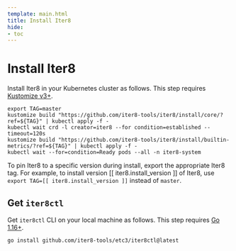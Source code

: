 ```yaml
---
template: main.html
title: Install Iter8
hide:
- toc
---
```


# Install Iter8
Install Iter8 in your Kubernetes cluster as follows. This step requires [Kustomize v3+](https://kubectl.docs.kubernetes.io/installation/kustomize/).

```shell
export TAG=master
kustomize build "https://github.com/iter8-tools/iter8/install/core/?ref=${TAG}" | kubectl apply -f -
kubectl wait crd -l creator=iter8 --for condition=established --timeout=120s
kustomize build "https://github.com/iter8-tools/iter8/install/builtin-metrics/?ref=${TAG}" | kubectl apply -f -
kubectl wait --for=condition=Ready pods --all -n iter8-system
```

To pin Iter8 to a specific version during install, export the appropriate Iter8 tag. For example, to install version [[ iter8.install_version ]] of Iter8, use `export TAG=[[ iter8.install_version ]]` instead of `master`.

## Get `iter8ctl`
Get `iter8ctl` CLI on your local machine as follows. This step requires [Go 1.16+](https://golang.org/doc/install).
```shell
go install github.com/iter8-tools/etc3/iter8ctl@latest
```

<!-- ## Pinning the Iter8 version
To select the version of Iter8 during installation, select any Iter8 version (>= v0.6.0) from [Iter8's release history](https://github.com/iter8-tools/iter8/releases) and use it as the `TAG` above.

## RBAC rules
As part of Iter8 installation, the following RBAC rules are also installed in your cluster. You can Kustomize Iter8 installation in order to install Iter8 only for the K8s environments of your choice, and eliminate RBAC rules not needed in your environment.

??? info "Default RBAC Rules"
    | Resource | Permissions | Scope |
    | ----- | ---- | ----------- |
    | experiments.iter8.tools | get, list, patch, update, watch | Cluster-wide |
    | experiments.iter8.tools/status | get, patch, update | Cluster-wide |
    | metrics.iter8.tools | get, list | Cluster-wide |
    | jobs.batch | create, delete, get, list, watch | Cluster-wide |
    | leases.coordination.k8s.io | get, list, watch, create, update, patch, delete | `iter8-system` namespace |
    | events | create | `iter8-system` namespace |
    | services.serving.knative.dev | get, list, patch, update | Cluster-wide |
    | inferenceservices.serving.knative.dev | get, list, patch, update | Cluster-wide |
    | virtualservices.networking.istio.io | get, list, patch, update, create, delete | Cluster-wide |
    | destinationrules.networking.istio.io | get, list, patch, update, create, delete | Cluster-wide |
    | seldondeployments.machinelearning.seldon.io | get, list, patch, update | Cluster-wide |
    | services | get, list, watch | Cluster-wide |
    | deployments | get, list, watch | Cluster-wide | -->
